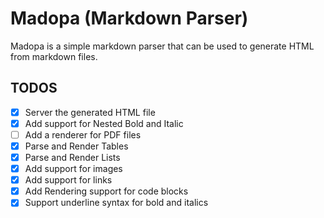 # Madopa (Markdown Parser)

Madopa is a simple markdown parser that can be used to generate HTML from markdown files.

## TODOS

- [x] Server the generated HTML file
- [x] Add support for Nested Bold and Italic
- [ ] Add a renderer for PDF files
- [x] Parse and Render Tables
- [x] Parse and Render Lists
- [x] Add support for images
- [x] Add support for links
- [x] Add Rendering support for code blocks
- [x] Support underline syntax for bold and italics
